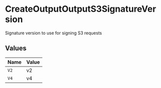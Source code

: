 # CreateOutputOutputS3SignatureVersion

Signature version to use for signing S3 requests


## Values

| Name  | Value |
| ----- | ----- |
| `V2`  | v2    |
| `V4`  | v4    |